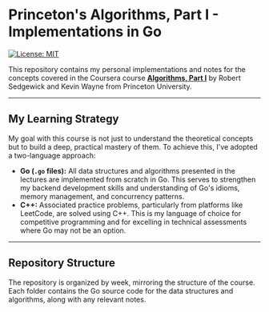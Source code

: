 # Princeton's Algorithms, Part I - Implementations in Go

[![License: MIT](https://img.shields.io/badge/License-MIT-yellow.svg)](https://opensource.org/licenses/MIT)

This repository contains my personal implementations and notes for the concepts covered in the Coursera course **[Algorithms, Part I](https://www.coursera.org/learn/algorithms-part1)** by Robert Sedgewick and Kevin Wayne from Princeton University.

---

## My Learning Strategy

My goal with this course is not just to understand the theoretical concepts but to build a deep, practical mastery of them. To achieve this, I've adopted a two-language approach:

* **Go (`.go` files):** All data structures and algorithms presented in the lectures are implemented from scratch in Go. This serves to strengthen my backend development skills and understanding of Go's idioms, memory management, and concurrency patterns.
* **C++:** Associated practice problems, particularly from platforms like LeetCode, are solved using C++. This is my language of choice for competitive programming and for excelling in technical assessments where Go may not be an option.

---

## Repository Structure

The repository is organized by week, mirroring the structure of the course. Each folder contains the Go source code for the data structures and algorithms, along with any relevant notes.
